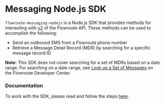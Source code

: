# Messaging Node.js SDK 
`flowroute-messaging-nodejs` is a Node.js SDK that provides methods for interacting with [v2](https://developer.flowroute.com/api/messaging/overview/)  of the Flowroute API. These methods can be used to accomplish the following:

* Send an outbound SMS from a Flowroute phone number
* Retrieve a Message Detail Record (MDR) by searching for a specific message record ID 

**Note:** This SDK does not cover searching for a set of MDRs based on a date range. For searching on a date range, see [Look up a Set of Messages](https://developer.flowroute.com/api/messaging/look-up-set-of-messages/) on the Flowroute Developer Center.

### Documentation 
To work with the SDK, please read and follow the steps [here](http://developer.flowroute.com/libraries/nodejs/).

